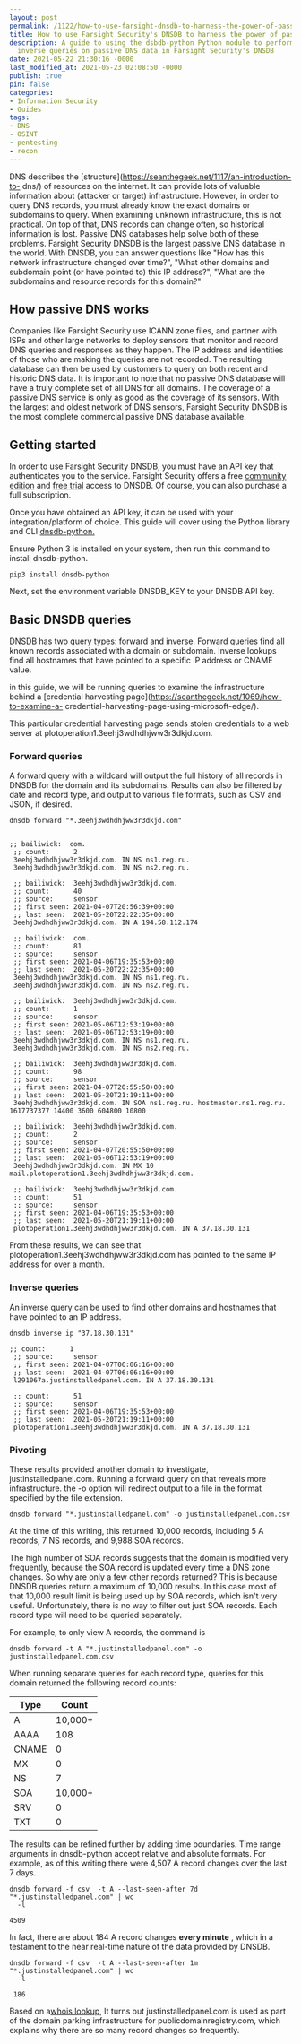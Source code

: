 ```yaml
---
layout: post
permalink: /1122/how-to-use-farsight-dnsdb-to-harness-the-power-of-passive-dns/
title: How to use Farsight Security's DNSDB to harness the power of passive DNS
description: A guide to using the dsbdb-python Python module to perform forward and
  inverse queries on passive DNS data in Farsight Security's DNSDB
date: 2021-05-22 21:30:16 -0000
last_modified_at: 2021-05-23 02:08:50 -0000
publish: true
pin: false
categories:
- Information Security
- Guides
tags:
- DNS
- OSINT
- pentesting
- recon
---
```

DNS describes the [structure](https://seanthegeek.net/1117/an-introduction-to-
dns/) of resources on the internet. It can provide lots of valuable
information about (attacker or target) infrastructure. However, in order to
query DNS records, you must already know the exact domains or subdomains to
query. When examining unknown infrastructure, this is not practical. On top of
that, DNS records can change often, so historical information is lost. Passive
DNS databases help solve both of these problems. Farsight Security DNSDB is
the largest passive DNS database in the world. With DNSDB, you can answer
questions like "How has this network infrastructure changed over time?", "What
other domains and subdomain point (or have pointed to) this IP address?",
"What are the subdomains and resource records for this domain?"

## How passive DNS works

Companies like Farsight Security use ICANN zone files, and partner with ISPs
and other large networks to deploy sensors that monitor and record DNS queries
and responses as they happen. The IP address and identities of those who are
making the queries are not recorded. The resulting database can then be used
by customers to query on both recent and historic DNS data. It is important to
note that no passive DNS database will have a truly complete set of all DNS
for all domains. The coverage of a passive DNS service is only as good as the
coverage of its sensors. With the largest and oldest network of DNS sensors,
Farsight Security DNSDB is the most complete commercial passive DNS database
available.

## Getting started

In order to use Farsight Security DNSDB, you must have an API key that
authenticates you to the service. Farsight Security offers a free [community
edition](https://www.farsightsecurity.com/dnsdb-community-edition/) and [free
trial](https://www.farsightsecurity.com/trial-api/) access to DNSDB. Of
course, you can also purchase a full subscription.

Once you have obtained an API key, it can be used with your
integration/platform of choice. This guide will cover using the Python library
and CLI [dnsdb-python.](https://pypi.org/project/dnsdb-python/)

Ensure Python 3 is installed on your system, then run this command to install
dnsdb-python.

    pip3 install dnsdb-python

Next, set the environment variable DNSDB_KEY to your DNSDB API key.

## Basic DNSDB queries

DNSDB has two query types: forward and inverse. Forward queries find all known
records associated with a domain or subdomain. Inverse lookups find all
hostnames that have pointed to a specific IP address or CNAME value.

in this guide, we will be running queries to examine the infrastructure behind
a [credential harvesting page](https://seanthegeek.net/1069/how-to-examine-a-
credential-harvesting-page-using-microsoft-edge/).

This particular credential harvesting page sends stolen credentials to a web
server at plotoperation1.3eehj3wdhdhjww3r3dkjd.com.

### Forward queries

A forward query with a wildcard will output the full history of all records in
DNSDB for the domain and its subdomains. Results can also be filtered by date
and record type, and output to various file formats, such as CSV and JSON, if
desired.

    dnsdb forward "*.3eehj3wdhdhjww3r3dkjd.com"
    
    
    ;; bailiwick:  com.
     ;; count:      2
     3eehj3wdhdhjww3r3dkjd.com. IN NS ns1.reg.ru.
     3eehj3wdhdhjww3r3dkjd.com. IN NS ns2.reg.ru.
    
     ;; bailiwick:  3eehj3wdhdhjww3r3dkjd.com.
     ;; count:      40
     ;; source:     sensor
     ;; first seen: 2021-04-07T20:56:39+00:00
     ;; last seen:  2021-05-20T22:22:35+00:00
     3eehj3wdhdhjww3r3dkjd.com. IN A 194.58.112.174
    
     ;; bailiwick:  com.
     ;; count:      81
     ;; source:     sensor
     ;; first seen: 2021-04-06T19:35:53+00:00
     ;; last seen:  2021-05-20T22:22:35+00:00
     3eehj3wdhdhjww3r3dkjd.com. IN NS ns1.reg.ru.
     3eehj3wdhdhjww3r3dkjd.com. IN NS ns2.reg.ru.
    
     ;; bailiwick:  3eehj3wdhdhjww3r3dkjd.com.
     ;; count:      1
     ;; source:     sensor
     ;; first seen: 2021-05-06T12:53:19+00:00
     ;; last seen:  2021-05-06T12:53:19+00:00
     3eehj3wdhdhjww3r3dkjd.com. IN NS ns1.reg.ru.
     3eehj3wdhdhjww3r3dkjd.com. IN NS ns2.reg.ru.
    
     ;; bailiwick:  3eehj3wdhdhjww3r3dkjd.com.
     ;; count:      98
     ;; source:     sensor
     ;; first seen: 2021-04-07T20:55:50+00:00
     ;; last seen:  2021-05-20T21:19:11+00:00
     3eehj3wdhdhjww3r3dkjd.com. IN SOA ns1.reg.ru. hostmaster.ns1.reg.ru. 1617737377 14400 3600 604800 10800
    
     ;; bailiwick:  3eehj3wdhdhjww3r3dkjd.com.
     ;; count:      2
     ;; source:     sensor
     ;; first seen: 2021-04-07T20:55:50+00:00
     ;; last seen:  2021-05-06T12:53:19+00:00
     3eehj3wdhdhjww3r3dkjd.com. IN MX 10 mail.plotoperation1.3eehj3wdhdhjww3r3dkjd.com.
    
     ;; bailiwick:  3eehj3wdhdhjww3r3dkjd.com.
     ;; count:      51
     ;; source:     sensor
     ;; first seen: 2021-04-06T19:35:53+00:00
     ;; last seen:  2021-05-20T21:19:11+00:00
     plotoperation1.3eehj3wdhdhjww3r3dkjd.com. IN A 37.18.30.131

From these results, we can see that plotoperation1.3eehj3wdhdhjww3r3dkjd.com
has pointed to the same IP address for over a month.

### Inverse queries

An inverse query can be used to find other domains and hostnames that have
pointed to an IP address.

    dnsdb inverse ip "37.18.30.131"
    
    ;; count:      1
     ;; source:     sensor
     ;; first seen: 2021-04-07T06:06:16+00:00
     ;; last seen:  2021-04-07T06:06:16+00:00
     l291067a.justinstalledpanel.com. IN A 37.18.30.131
    
     ;; count:      51
     ;; source:     sensor
     ;; first seen: 2021-04-06T19:35:53+00:00
     ;; last seen:  2021-05-20T21:19:11+00:00
     plotoperation1.3eehj3wdhdhjww3r3dkjd.com. IN A 37.18.30.131

### Pivoting

These results provided another domain to investigate, justinstalledpanel.com.
Running a forward query on that reveals more infrastructure. the -o option
will redirect output to a file in the format specified by the file extension.

    dnsdb forward "*.justinstalledpanel.com" -o justinstalledpanel.com.csv

At the time of this writing, this returned 10,000 records, including 5 A
records, 7 NS records, and 9,988 SOA records.

The high number of SOA records suggests that the domain is modified very
frequently, because the SOA record is updated every time a DNS zone changes.
So why are only a few other records returned? This is because DNSDB queries
return a maximum of 10,000 results. In this case most of that 10,000 result
limit is being used up by SOA records, which isn't very useful. Unfortunately,
there is no way to filter out just SOA records. Each record type will need to
be queried separately.

For example, to only view A records, the command is

    dnsdb forward -t A "*.justinstalledpanel.com" -o justinstalledpanel.com.csv

When running separate queries for each record type, queries for this domain
returned the following record counts:

Type | Count  
---|---  
A | 10,000+  
AAAA | 108  
CNAME | 0  
MX | 0  
NS | 7  
SOA | 10,000+  
SRV | 0  
TXT | 0  
  
The results can be refined further by adding time boundaries. Time range
arguments in dnsdb-python accept relative and absolute formats. For example,
as of this writing there were 4,507 A record changes over the last 7 days.

    dnsdb forward -f csv  -t A --last-seen-after 7d "*.justinstalledpanel.com" | wc
      -l
     
    4509

In fact, there are about 184 A record changes **every minute** , which in a
testament to the near real-time nature of the data provided by DNSDB.

    dnsdb forward -f csv  -t A --last-seen-after 1m "*.justinstalledpanel.com" | wc
      -l
    
     186

Based on a[whois lookup](https://www.virustotal.com/gui/domain/justinstalledpanel.com/details),
It turns out justinstalledpanel.com is used as part of the domain parking
infrastructure for publicdomainregistry.com, which explains why there are so
many record changes so frequently.

